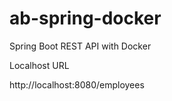 # ab-spring-docker
Spring Boot REST API with Docker

Localhost URL 

http://localhost:8080/employees
